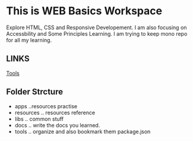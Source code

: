 # This is WEB Basics Workspace

Explore HTML, CSS and Responsive Developement.
I am also focusing on Accessbility and Some Principles Learning.
I am trying to keep mono repo for all my learning.

## LINKS
[Tools](./tools/index.md)

## Folder Strcture

- apps
    ..resources practise
- resources
   .. resources reference
- libs
   .. common stuff
- docs
   .. write the docs you learned.
- tools
  .. organize and also bookmark them
package.json
